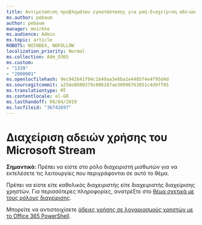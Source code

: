 ```yaml
---
title: Αντιμετώπιση προβλημάτων εγκατάστασης για ροή-διαχείριση αδειών ροής
ms.author: pebaum
author: pebaum
manager: mnirkhe
ms.audience: Admin
ms.topic: article
ROBOTS: NOINDEX, NOFOLLOW
localization_priority: Normal
ms.collection: Adm_O365
ms.custom:
- "1339"
- "2800001"
ms.openlocfilehash: 9ec942641f04c1649aa3e6ba1e4485f4e4f95d4d
ms.sourcegitcommit: a256e8680379c006287ae30996763051c4d9ff85
ms.translationtype: MT
ms.contentlocale: el-GR
ms.lasthandoff: 09/04/2019
ms.locfileid: "36742697"
---
```

# <a name="managing-microsoft-stream-licenses"></a>Διαχείριση αδειών χρήσης του Microsoft Stream

**Σημαντικό:** Πρέπει να είστε στο ρόλο διαχειριστή μισθωτών για να εκτελέσετε τις λειτουργίες που περιγράφονται σε αυτό το θέμα.

Πρέπει να είστε είτε καθολικός διαχειριστής είτε διαχειριστής διαχείρισης χρηστών. Για περισσότερες πληροφορίες, ανατρέξτε στο [θέμα σχετικά με τους ρόλους διαχείρισης](https://docs.microsoft.com/office365/admin/add-users/about-admin-roles).

Μπορείτε να αντιστοιχίσετε [άδειες χρήσης σε λογαριασμούς χρηστών με το Office 365 PowerShell](https://go.microsoft.com/fwlink/p/?linkid=850410).
